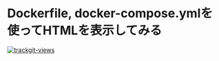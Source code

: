 # Dockerfile, docker-compose.ymlを使ってHTMLを表示してみる

<a href="https://trackgit.com">
<img src="https://us-central1-trackgit-analytics.cloudfunctions.net/token/ping/lgw137vyaeyy6u43sblg" alt="trackgit-views" />
</a>
